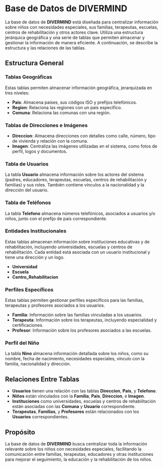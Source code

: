 # Base de Datos de DIVERMIND

La base de datos de **DIVERMIND** está diseñada para centralizar información sobre niños con necesidades especiales, sus familias, terapeutas, escuelas, centros de rehabilitación y otros actores clave. Utiliza una estructura jerárquica geográfica y una serie de tablas que permiten almacenar y gestionar la información de manera eficiente. A continuación, se describe la estructura y las relaciones de las tablas.

## Estructura General

### Tablas Geográficas
Estas tablas permiten almacenar información geográfica, jerarquizada en tres niveles:

- **Pais**: Almacena países, sus códigos ISO y prefijos telefónicos.
- **Region**: Relaciona las regiones con un país específico.
- **Comuna**: Relaciona las comunas con una región.

### Tablas de Direcciones e Imágenes
- **Direccion**: Almacena direcciones con detalles como calle, número, tipo de vivienda y relación con la comuna.
- **Imagen**: Centraliza las imágenes utilizadas en el sistema, como fotos de perfil, logos y documentos.

### Tabla de Usuarios
La tabla **Usuario** almacena información sobre los actores del sistema (padres, educadores, terapeutas, escuelas, centros de rehabilitación y familias) y sus roles. También contiene vínculos a la nacionalidad y la dirección del usuario.

### Tabla de Teléfonos
La tabla **Telefono** almacena números telefónicos, asociados a usuarios y/o niños, junto con el prefijo de país correspondiente.

### Entidades Institucionales
Estas tablas almacenan información sobre instituciones educativas y de rehabilitación, incluyendo universidades, escuelas y centros de rehabilitación. Cada entidad está asociada con un usuario institucional y tiene una dirección y un logo.

- **Universidad**
- **Escuela**
- **Centro_Rehabilitacion**

### Perfiles Específicos
Estas tablas permiten gestionar perfiles específicos para las familias, terapeutas y profesores asociados a los usuarios.

- **Familia**: Información sobre las familias vinculadas a los usuarios.
- **Terapeuta**: Información sobre los terapeutas, incluyendo especialidad y certificaciones.
- **Profesor**: Información sobre los profesores asociados a las escuelas.

### Perfil del Niño
La tabla **Nino** almacena información detallada sobre los niños, como su nombre, fecha de nacimiento, necesidades especiales, vínculo con la familia, nacionalidad y dirección.

## Relaciones Entre Tablas

- **Usuarios** tienen una relación con las tablas **Direccion**, **Pais**, y **Telefono**.
- **Niños** están vinculados con la **Familia**, **Pais**, **Direccion**, e **Imagen**.
- **Instituciones** como universidades, escuelas y centros de rehabilitación están asociadas con las **Comuna** y **Usuario** correspondiente.
- **Terapeutas**, **Familias**, y **Profesores** están relacionados con los **Usuarios** correspondientes.

## Propósito
La base de datos de **DIVERMIND** busca centralizar toda la información relevante sobre los niños con necesidades especiales, facilitando la comunicación entre familias, terapeutas, educadores y otras instituciones para mejorar el seguimiento, la educación y la rehabilitación de los niños.
